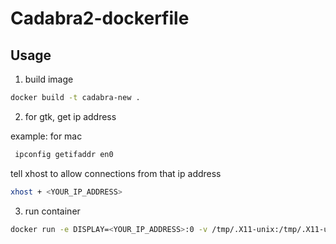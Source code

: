 # Cadabra2-dockerfile

## Usage

1. build image

```zsh
docker build -t cadabra-new .
```

2. for gtk, get ip address

example: for mac
```zsh
 ipconfig getifaddr en0
```

tell xhost to allow connections from that ip address
```zsh
xhost + <YOUR_IP_ADDRESS>
```

3. run container

```zsh
docker run -e DISPLAY=<YOUR_IP_ADDRESS>:0 -v /tmp/.X11-unix:/tmp/.X11-unix --name cadabra-new cadabra-image cadabra2-gtk
```
